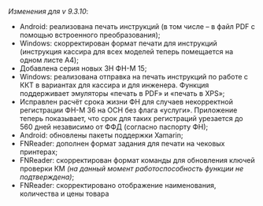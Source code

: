 _Изменения для v 9.3.10_:
- Android: реализована печать инструкций (в том числе – в файл PDF с помощью встроенного преобразования);
- Windows: скорректирован формат печати для инструкций (инструкция кассира для всех моделей теперь помещается на одном листе A4);
- Добавлена серия новых ЗН ФН-М 15;
- Windows: реализована отправка на печать инструкций по работе с ККТ в вариантах для кассира и для инженера. Функция поддерживает эмуляторы «печать в PDF» и «печать в XPS»;
- Исправлен расчёт срока жизни ФН для случаев некорректной регистрации ФН-М 36 на ОСН без флага «услуги». Приложение теперь показывает, что срок для таких регистраций урезается до 560 дней независимо от ФФД (согласно паспорту ФН);
- Android: обновлены пакеты поддержки Xamarin;
- FNReader: дополнен формат задания для печати на чековых принтерах;
- FNReader: скорректирован формат команды для обновления ключей проверки КМ *(на данный момент работоспособность функции не подтверждена)*;
- FNReader: скорректировано отображение наименования, количества и цены товара
